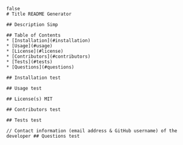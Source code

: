 
    false
    # Title README Generator
    
    ## Description Simp
        
    ## Table of Contents
    * [Installation](#installation)
    * [Usage](#usage)
    * [License](#license)
    * [Contributors](#contributors)
    * [Tests](#tests)
    * [Questions](#questions) 
    
    ## Installation test
    
    ## Usage test

    ## License(s) MIT

    ## Contributors test

    ## Tests test

    // Contact information (email address & GitHub username) of the developer ## Questions test

    
    